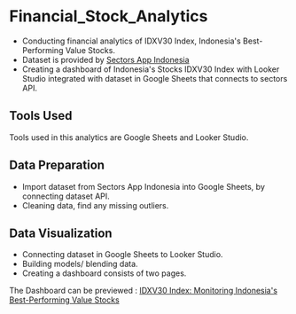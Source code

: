 # Financial_Stock_Analytics

- Conducting financial analytics of IDXV30 Index, Indonesia's Best-Performing Value Stocks.
- Dataset is provided by [Sectors App Indonesia](https://sectors.app/indonesia/)
- Creating a dashboard of Indonesia's Stocks IDXV30 Index with Looker Studio integrated with dataset in Google Sheets that connects to sectors API.

## Tools Used
Tools used in this analytics are Google Sheets and Looker Studio.

## Data Preparation
- Import dataset from Sectors App Indonesia into Google Sheets, by connecting dataset API.
- Cleaning data, find any missing outliers.

## Data Visualization
- Connecting dataset in Google Sheets to Looker Studio.
- Building models/ blending data.
- Creating a dashboard consists of two pages.

The Dashboard can be previewed : [IDXV30 Index: Monitoring Indonesia's Best-Performing Value Stocks](https://lookerstudio.google.com/reporting/28ed2c3d-1aab-4cdf-97c8-3180b3d14455)
​
​
